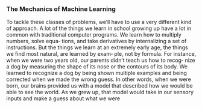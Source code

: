### The Mechanics of Machine Learning
To tackle these classes of problems, we’ll have to use a very different kind of
approach. A lot of the things we learn in school growing up have a lot in common
with traditional computer programs. We learn how to multiply numbers, solve equa‐
tions, and take derivatives by internalizing a set of instructions. But the things we
learn at an extremely early age, the things we find most natural, are learned by exam‐
ple, not by formula.
For instance, when we were two years old, our parents didn’t teach us how to recog‐
nize a dog by measuring the shape of its nose or the contours of its body. We learned
to recognize a dog by being shown multiple examples and being corrected when we
made the wrong guess. In other words, when we were born, our brains provided us
with a model that described how we would be able to see the world. As we grew up,
that model would take in our sensory inputs and make a guess about what we were

